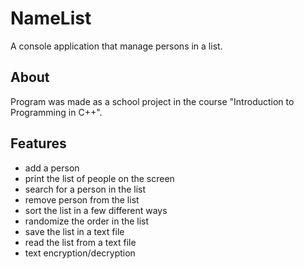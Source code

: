 # NameList
A console application that manage persons in a list.

## About
Program was made as a school project in the course "Introduction to Programming in C++".

## Features 

- add a person
- print the list of people on the screen
- search for a person in the list
- remove person from the list
- sort the list in a few different ways
- randomize the order in the list 
- save the list in a text file
- read the list from a text file
- text encryption/decryption

